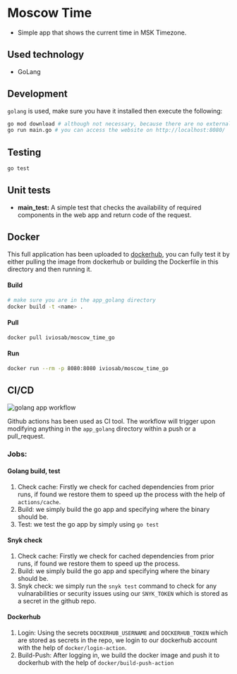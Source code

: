 # Moscow Time
- Simple app that shows the current time in MSK Timezone.

## Used technology
- GoLang

## Development

`golang` is used, make sure you have it installed then execute the following:

```bash
go mod download # although not necessary, because there are no external dependencies
go run main.go # you can access the website on http://localhost:8080/
```

## Testing

```bash
go test
```
## Unit tests
- **main_test:** A simple test that checks the availability of required components in the web app and return code of the request.


## Docker
This full application has been uploaded to [dockerhub](https://hub.docker.com/r/iviosab/moscow_time_go), you can fully test it by either pulling the image from dockerhub or building the Dockerfile in this directory and then running it. 
#### Build 
```bash
# make sure you are in the app_golang directory
docker build -t <name> .
```
#### Pull
```bash
docker pull iviosab/moscow_time_go
```
#### Run
```bash
docker run --rm -p 8080:8080 iviosab/moscow_time_go
```
## CI/CD
![golang app workflow](https://github.com/IVIosab/core-course-labs/actions/workflows/golang-app-workflow.yml/badge.svg)

Github actions has been used as CI tool. 
The workflow will trigger upon modifying anything in the `app_golang` directory within a push or a pull_request.

### Jobs: 

#### Golang build, test
1. Check cache: Firstly we check for cached dependencies from prior runs, if found we restore them to speed up the process with the help of `actions/cache`.
2. Build: we simply build the go app and specifying where the binary should be.
3. Test: we test the go app by simply using `go test` 
#### Snyk check
1. Check cache: Firstly we check for cached dependencies from prior runs, if found we restore them to speed up the process.
2. Build: we simply build the go app and specifying where the binary should be.
3. Snyk check: we simply run the `snyk test` command to check for any vulnarabilities or security issues using our `SNYK_TOKEN` which is stored as a secret in the github repo. 
#### Dockerhub
1. Login: Using the secrets `DOCKERHUB_USERNAME` and `DOCKERHUB_TOKEN` which are stored as secrets in the repo, we login to our dockerhub account with the help of `docker/login-action`.
2. Build-Push: After logging in, we build the docker image and push it to dockerhub with the help of `docker/build-push-action`